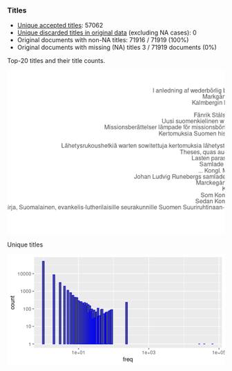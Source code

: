 ### Titles

-   [Unique accepted titles](output.tables/title_accepted.csv): 57062
-   [Unique discarded titles in original
    data](output.tables/title_discarded.csv) (excluding NA cases): 0
-   Original documents with non-NA titles: 71916 / 71919 (100%)
-   Original documents with missing (NA) titles 3 / 71919 documents (0%)

Top-20 titles and their title counts.

![plot of chunk summarytitle](figure/summarytitle-1.png)

Unique titles 

![plot of chunk uniquetitles](figure/uniquetitles.png)
